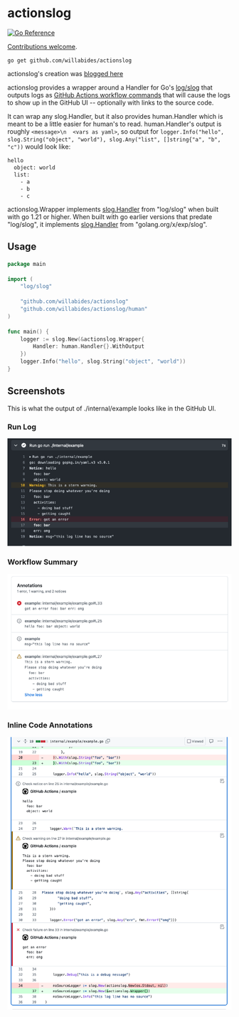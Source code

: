 # actionslog

[![Go Reference](https://pkg.go.dev/badge/github.com/willabides/actionslog.svg)](https://pkg.go.dev/github.com/willabides/actionslog)

[Contributions welcome](./CONTRIBUTING.md).

```shell
go get github.com/willabides/actionslog
```

actionslog's creation was [blogged here](https://willabides.com/posts/go-slog-handler-part-1/)

actionslog provides a wrapper around a Handler for Go's [log/slog](https://pkg.go.dev/log/slog) that outputs logs
as [GitHub Actions workflow commands](https://docs.github.com/en/actions/using-workflows/workflow-commands-for-github-actions#setting-a-debug-message)
that will cause the logs to show up in the GitHub UI -- optionally with links to the source code.

It can wrap any slog.Handler, but it also provides human.Handler which is meant to be a little easier for human's to
read. human.Handler's output is roughly `<message>\n  <vars as yaml>`, so output
for `logger.Info("hello", slog.String("object", "world"), slog.Any("list", []string{"a", "b", "c"))` would look like:

```text
hello
  object: world
  list:
    - a
    - b
    - c
```

actionslog.Wrapper implements [slog.Handler](https://pkg.go.dev/log/slog#Handler) from "log/slog" when built with go
1.21 or higher. When built with go earlier versions that predate "log/slog", it
implements [slog.Handler](https://pkg.go.dev/golang.org/x/exp/slog#Handler) from "golang.org/x/exp/slog".

## Usage

```go
package main

import (
	"log/slog"

	"github.com/willabides/actionslog"
	"github.com/willabides/actionslog/human"
)

func main() {
	logger := slog.New(&actionslog.Wrapper{
		Handler: human.Handler{}.WithOutput
	})
	logger.Info("hello", slog.String("object", "world"))
}
```

## Screenshots

This is what the output of ./internal/example looks like in the GitHub UI.

### Run Log

![run log](./doc/example_log.png)

### Workflow Summary

![workflow summary](./doc/example_summary.png)

### Inline Code Annotations

![inline code annotations](./doc/example_inline.png)
